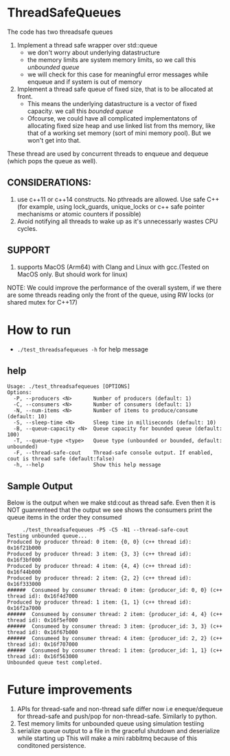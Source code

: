 # ThreadSafeQueues
The code has two threadsafe queues

1. Implement a thread safe wrapper over std::queue
    - we don't worry about underlying datastructure
    - the memory limits are system memory limits, so we call this *unbounded queue*
    - we will check for this case for meaningful error messages while enqueue and if system is out of memory
2. Implement a thread safe queue of fixed size,  that is to be allocated at front.
     - This means the underlying datastructure is a vector of fixed capacity. we call this *bounded queue*
     - Ofcourse, we could have all complicated implementatons of allocating fixed size heap and use linked list from ths memory, like that of a working set memory (sort of mini memory pool). But we won't get into that.

These thread are used by concurrent threads to enqueue and dequeue (which pops the queue as well).

## CONSIDERATIONS:
1) use c++11 or c++14 constructs. No pthreads are allowed. Use safe C++ (for example, using lock_guards, unique_locks or c++ safe pointer mechanisms or atomic counters if possible)
2) Avoid notifying all threads to wake up as it's unnecessarly wastes CPU cycles. 

## SUPPORT
1. supports MacOS (Arm64) with Clang and Linux with gcc.(Tested on MacOS only. But should work for linux)


NOTE: We could improve the performance of the overall system, if we there are some threads reading only the front of the queue, using RW locks (or shared mutex for C++17)

# How to run
- `./test_threadsafequeues -h` for help message
## help
```shell
Usage: ./test_threadsafequeues [OPTIONS]
Options:
  -P, --producers <N>       Number of producers (default: 1)
  -C, --consumers <N>       Number of consumers (default: 1)
  -N, --num-items <N>       Number of items to produce/consume (default: 10)
  -S, --sleep-time <N>      Sleep time in milliseconds (default: 10)
  -B, --queue-capacity <N>  Queue capacity for bounded queue (default: 100)
  -T, --queue-type <type>   Queue type (unbounded or bounded, default: unbounded)
  -F, --thread-safe-cout    Thread-safe console output. If enabled, cout is thread safe (default:false)
  -h, --help                Show this help message
```

## Sample Output

Below is the output when we make std:cout as thread safe. Even then it is NOT guanrenteed that the output we see shows the consumers print the queue items in the order they consumed 
```shell
     ./test_threadsafequeues -P5 -C5 -N1 --thread-safe-cout
Testing unbounded queue...
Produced by producer thread: 0 item: {0, 0} (c++ thread id): 0x16f21b000
Produced by producer thread: 3 item: {3, 3} (c++ thread id): 0x16f3bf000
Produced by producer thread: 4 item: {4, 4} (c++ thread id): 0x16f44b000
Produced by producer thread: 2 item: {2, 2} (c++ thread id): 0x16f333000
######  Consumeed by consumer thread: 0 item: {producer_id: 0, 0} (c++ thread id): 0x16f4d7000
Produced by producer thread: 1 item: {1, 1} (c++ thread id): 0x16f2a7000
######  Consumeed by consumer thread: 2 item: {producer_id: 4, 4} (c++ thread id): 0x16f5ef000
######  Consumeed by consumer thread: 3 item: {producer_id: 3, 3} (c++ thread id): 0x16f67b000
######  Consumeed by consumer thread: 4 item: {producer_id: 2, 2} (c++ thread id): 0x16f707000
######  Consumeed by consumer thread: 1 item: {producer_id: 1, 1} (c++ thread id): 0x16f563000
Unbounded queue test completed.
```

# Future improvements
1. APIs for thread-safe and non-thread safe differ now i.e eneque/dequeue for thread-safe and push/pop for non-thread-safe. Similarly to python.
2. Test memory limits for unbounded queue using simulation testiing
3. serialize queue output to a file in the graceful shutdown and deserialize while starting up
   This will make a mini rabbitmq because of this conditoned persistence.




